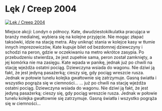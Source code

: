 Lęk / Creep 2004 
=============
[![Lęk / Creep 2004 ](http://vidos.pl/images/player.gif)](http://vidos.pl/lek-creep-2004)

 Miejsce akcji: Londyn o północy. Kate, dwudziestokilkulatka pracująca w branży medialnej, wybiera się na kolejne przyjęcie. Nie mogąc złapać taksówki, idzie na stację metra. Aby uniknąć stania w kolejce kasy w tłumie innych imprezowiczów, Kate kupuje bilet od bezdomnej dziewczyny i schodzi na peron, gdzie w oczekiwaniu na metro wkrótce zasypia. Po przebudzeniu stwierdza, że jest zupełnie sama, peron został zamknięty, a jej komórka nie ma zasięgu. Kate wpada w panikę, jednak już po chwili na stację wjeżdża ostatni pociąg. Dziewczyna wsiada do wagonu. Nie dziwi ją fakt, że jest jedyną pasażerką; cieszy się, gdy pociąg wreszcie rusza. Jednak w połowie tunelu kolejka gwałtownie się zatrzymuje. Gasną światła i wszystko pogrąża się w ciemności...  ... już po chwili na stację wjeżdża ostatni pociąg. Dziewczyna wsiada do wagonu. Nie dziwi ją fakt, że jest jedyną pasażerką; cieszy się, gdy pociąg wreszcie rusza. Jednak w połowie tunelu kolejka gwałtownie się zatrzymuje. Gasną światła i wszystko pogrąża się w ciemności...
